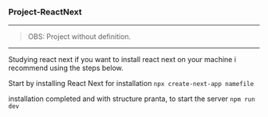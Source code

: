 ### Project-ReactNext

---

> OBS: Project without definition.

---

Studying react next if you want to install react next on your machine i recommend using the steps below.

Start by installing React Next for installation `npx create-next-app namefile`

installation completed and with structure pranta, to start the server `npm run dev`
